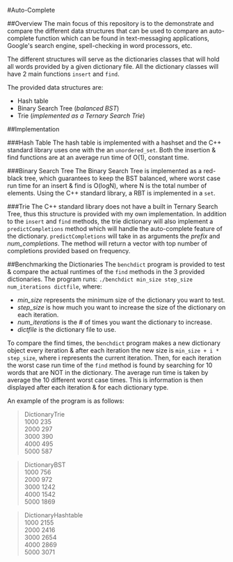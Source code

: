 #Auto-Complete

##Overview
The main focus of this repository is to the demonstrate and compare the different data structures that can be used to compare an auto-complete function which can be found in text-messaging applications, Google's search engine, spell-checking in word processors, etc.

The different structures will serve as the dictionaries classes that will hold all words provided by a given dictionary file. All the dictionary classes will have 2 main functions `insert` and `find`. 

The provided data structures are:

* Hash table
* Binary Search Tree (*balanced BST*)
* Trie (*implemented as a Ternary Search Trie*)


##Implementation

###Hash Table
The hash table is implemented with a hashset and the C++ standard library uses one with the an `unordered_set`. Both the insertion & find functions are at an average run time of O(1), constant time.

###Binary Search Tree
The Binary Search Tree is implemented as a red-black tree, which guarantees to keep the BST balanced, where worst case run time for an insert & find is O(logN), where N is the total number of elements. Using the C++ standard library, a RBT is implemented in a `set`.

###Trie
The C++ standard library does not have a built in Ternary Search Tree, thus this structure is provided with my own implementation. In addition to the `insert` and `find` methods, the trie dictionary will also implement a `predictCompletions` method which will handle the auto-complete feature of the dictionary. `predictCompletions` will take in as arguments the *prefix* and *num_completions*. The method will return a vector with top number of completions provided based on frequency. 

##Benchmarking the Dictionaries
The `benchdict` program is provided to test & compare the actual runtimes of the `find` methods in the 3 provided dictionaries. The program runs: `./benchdict min_size step_size num_iterations dictfile`, where: 

* *min_size* represents the minimum size of the dictionary you want to test.
* *step_size* is how much you want to increase the size of the dictionary on each iteration.
* *num_iterations* is the # of times you want the dictionary to increase.
* *dictfile* is the dictionary file to use.

To compare the find times, the `benchdict` program makes a new dictionary object every iteration & after each iteration the new size is `min_size + i * step_size`, where i represents the current iteration. Then, for each iteration the worst case run time of the `find` method is found by searching for 10 words that are NOT in the dictionary. The average run time is taken by average the 10 different worst case times. This is information is then displayed after each iteration & for each dictionary type. 

An example of the program is as follows:

> DictionaryTrie<br />
> 1000    235<br />
> 2000    297<br />
> 3000    390<br />
> 4000    495<br />
> 5000    587<br />

> DictionaryBST<br />
> 1000    756<br />
> 2000    972<br />
> 3000    1242<br />
> 4000    1542<br />
> 5000    1869<br />

> DictionaryHashtable<br />
> 1000    2155<br />
> 2000    2416<br />
> 3000    2654<br />
> 4000    2869<br />
> 5000    3071<br /> 